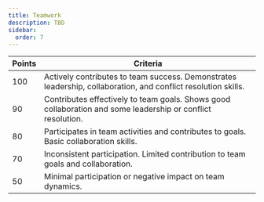 ```yaml
---
title: Teamwork
description: TBD
sidebar:
  order: 7
---
```


Points | Criteria
-------|---------
100    | Actively contributes to team success. Demonstrates leadership, collaboration, and conflict resolution skills.
90     | Contributes effectively to team goals. Shows good collaboration and some leadership or conflict resolution.
80     | Participates in team activities and contributes to goals. Basic collaboration skills.
70     | Inconsistent participation. Limited contribution to team goals and collaboration.
50     | Minimal participation or negative impact on team dynamics.

